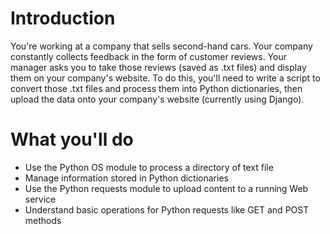 # Introduction

You're working at a company that sells second-hand cars.
Your company constantly collects feedback in the form of customer reviews.
Your manager asks you to take those reviews (saved as .txt files) and display them on your company's website.
To do this, you'll need to write a script to convert those .txt files and process them into Python dictionaries, then upload the data onto your company's website (currently using Django).

# What you'll do

  - Use the Python OS module to process a directory of text file
  - Manage information stored in Python dictionaries
  - Use the Python requests module to upload content to a running Web service
  - Understand basic operations for Python requests like GET and POST methods
